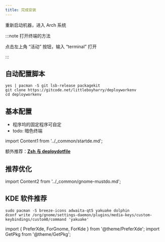```yaml
---
title: 完成安装
---
```


重新启动机器，进入 Arch 系统

:::note 打开终端的方法

点击左上角 “活动” 按钮，输入 “terminal” 打开

:::

## 自动配置脚本

```shell
yes | pacman -S git lsb-release packagekit
git clone https://gitcode.net/littleboyharry/deployworkenv
cd deployworkenv
```

## 基本配置

- 程序坞的固定程序可自定
- todo: 暗色终端

import Content1 from '../_common/startde.md';

<Content1 />

<p>额外推荐：<strong><a href="/docs/devenv/zsh" target="_blank" >Zsh 与 deploydotfile</a></strong></p>

## 推荐优化

import Content2 from '../_common/gnome-mustdo.md';

<Content2 />

## KDE 软件推荐

```shell
sudo pacman -S breeze-icons adwaita-qt5 yakuake dolphin
dconf write /org/gnome/settings-daemon/plugins/media-keys/custom-keybindings/custom0/command 'yakuake'
```

import {
PreferXde,
ForGnome,
ForKde
} from '@theme/PreferXde';
import GetPkg from '@theme/GetPkg';
